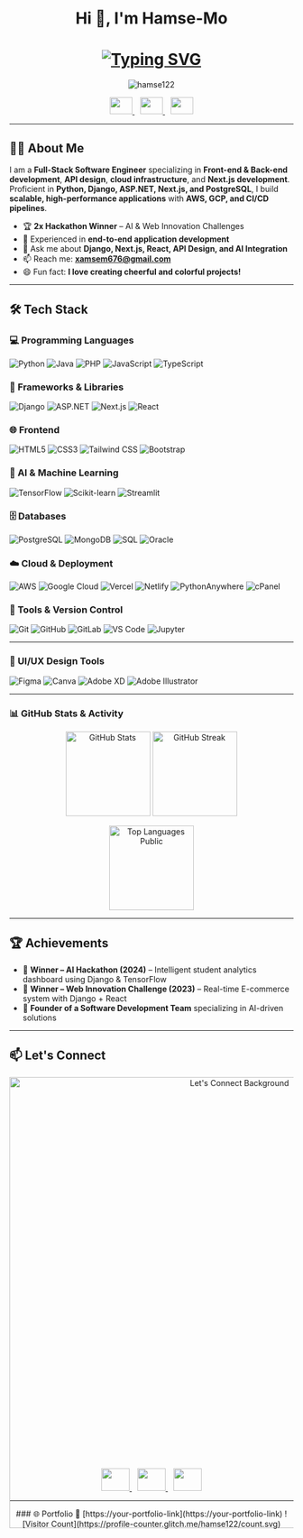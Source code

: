 <h1 align="center">Hi 💫, I'm Hamse-Mo </h1>
<div align="center">

  <!-- Animated Typing Header -->
  <h1>
    <a href="https://git.io/typing-svg">
      <img src="https://readme-typing-svg.herokuapp.com/?lines=Full-Stack+Software+Engineer;AI+Integration+Specialist;Hackathon+Champion;Open+Source+Contributor&center=true&size=30&color=FFD700&width=650&height=60&duration=4000&pause=1000" alt="Typing SVG" />
    </a>
  </h1>

  <!-- Profile Views -->
  <p align="center">
    <img src="https://komarev.com/ghpvc/?username=hamse122&label=Profile%20Views&color=FFD700&style=flat" alt="hamse122" />
  </p>

<!-- Social Links -->
<p align="center" style="margin: 0; padding: 0;">
  <a href="https://www.linkedin.com/in/hamse-mohamed-28a1a7351" target="_blank" style="margin: 0 5px;">
    <img src="https://raw.githubusercontent.com/rahuldkjain/github-profile-readme-generator/master/src/images/icons/Social/linked-in-alt.svg" height="30" width="40" style="border: none; margin: 0;" />
  </a>
  <a href="https://www.instagram.com/xamse8328/?hl=en" target="_blank" style="margin: 0 5px;">
    <img src="https://raw.githubusercontent.com/rahuldkjain/github-profile-readme-generator/master/src/images/icons/Social/instagram.svg" height="30" width="40" style="border: none; margin: 0;" />
  </a>
  <a href="https://www.facebook.com/share/12DtxupVJwk/" target="_blank" style="margin: 0 5px;">
    <img src="https://raw.githubusercontent.com/rahuldkjain/github-profile-readme-generator/master/src/images/icons/Social/facebook.svg" height="30" width="40" style="border: none; margin: 0;" />
  </a>
</p>

</div>

---

## 👨‍💻 About Me

I am a **Full-Stack Software Engineer** specializing in **Front-end & Back-end development**, **API design**, **cloud infrastructure**, and **Next.js development**.  
Proficient in **Python, Django, ASP.NET, Next.js, and PostgreSQL**, I build **scalable, high-performance applications** with **AWS, GCP, and CI/CD pipelines**.

- 🏆 **2x Hackathon Winner** – AI & Web Innovation Challenges  
- 🚀 Experienced in **end-to-end application development**  
- 💬 Ask me about **Django, Next.js, React, API Design, and AI Integration**  
- 📫 Reach me: **xamsem676@gmail.com**  
- 😄 Fun fact: **I love creating cheerful and colorful projects!**

---

## 🛠️ Tech Stack

### 💻 Programming Languages
![Python](https://img.shields.io/badge/-Python-3776AB?style=flat-square&logo=python&logoColor=white)
![Java](https://img.shields.io/badge/-Java-007396?style=flat-square&logo=java&logoColor=white)
![PHP](https://img.shields.io/badge/-PHP-777BB4?style=flat-square&logo=php&logoColor=white)
![JavaScript](https://img.shields.io/badge/-JavaScript-F7DF1E?style=flat-square&logo=javascript&logoColor=black)
![TypeScript](https://img.shields.io/badge/-TypeScript-3178C6?style=flat-square&logo=typescript&logoColor=white)


### 🧩 Frameworks & Libraries
![Django](https://img.shields.io/badge/-Django-092E20?style=flat-square&logo=django&logoColor=white)
![ASP.NET](https://img.shields.io/badge/-ASP.NET-512BD4?style=flat-square&logo=dotnet&logoColor=white)
![Next.js](https://img.shields.io/badge/-Next.js-000000?style=flat-square&logo=nextdotjs&logoColor=white)
![React](https://img.shields.io/badge/-React-61DAFB?style=flat-square&logo=react&logoColor=black)

### 🌐 Frontend
![HTML5](https://img.shields.io/badge/-HTML5-E34F26?style=flat-square&logo=html5&logoColor=white)
![CSS3](https://img.shields.io/badge/-CSS3-1572B6?style=flat-square&logo=css3&logoColor=white)
![Tailwind CSS](https://img.shields.io/badge/-Tailwind_CSS-38B2AC?style=flat-square&logo=tailwind-css&logoColor=white)
![Bootstrap](https://img.shields.io/badge/-Bootstrap-7952B3?style=flat-square&logo=bootstrap&logoColor=white)

### 🧠 AI & Machine Learning
![TensorFlow](https://img.shields.io/badge/-TensorFlow-FF6F00?style=flat-square&logo=tensorflow&logoColor=white)
![Scikit-learn](https://img.shields.io/badge/-Scikit_learn-F7931E?style=flat-square&logo=scikit-learn&logoColor=white)
![Streamlit](https://img.shields.io/badge/-Streamlit-FF4B4B?style=flat-square&logo=streamlit&logoColor=white)

### 🗄️ Databases
![PostgreSQL](https://img.shields.io/badge/-PostgreSQL-336791?style=flat-square&logo=postgresql&logoColor=white)
![MongoDB](https://img.shields.io/badge/-MongoDB-47A248?style=flat-square&logo=mongodb&logoColor=white)
![SQL](https://img.shields.io/badge/-SQL-003B57?style=flat-square&logo=sqlite&logoColor=white)
![Oracle](https://img.shields.io/badge/-Oracle-F80000?style=flat-square&logo=oracle&logoColor=white)

### ☁️ Cloud & Deployment
![AWS](https://img.shields.io/badge/-AWS-232F3E?style=flat-square&logo=amazon-aws&logoColor=white)
![Google Cloud](https://img.shields.io/badge/-Google_Cloud-4285F4?style=flat-square&logo=google-cloud&logoColor=white)
![Vercel](https://img.shields.io/badge/-Vercel-000000?style=flat-square&logo=vercel&logoColor=white)
![Netlify](https://img.shields.io/badge/-Netlify-00C7B7?style=flat-square&logo=netlify&logoColor=white)
![PythonAnywhere](https://img.shields.io/badge/-PythonAnywhere-1F425F?style=flat-square&logo=python&logoColor=white)
![cPanel](https://img.shields.io/badge/-cPanel-FF6C2C?style=flat-square&logo=cpanel&logoColor=white)

### 🧰 Tools & Version Control
![Git](https://img.shields.io/badge/-Git-F05032?style=flat-square&logo=git&logoColor=white)
![GitHub](https://img.shields.io/badge/-GitHub-181717?style=flat-square&logo=github&logoColor=white)
![GitLab](https://img.shields.io/badge/-GitLab-FCA121?style=flat-square&logo=gitlab&logoColor=white)
![VS Code](https://img.shields.io/badge/-VS_Code-007ACC?style=flat-square&logo=visual-studio-code&logoColor=white)
![Jupyter](https://img.shields.io/badge/-Jupyter-F37626?style=flat-square&logo=jupyter&logoColor=white)

---

### 🎨 UI/UX Design Tools

![Figma](https://img.shields.io/badge/-Figma-F24E1E?style=flat-square&logo=figma&logoColor=white)
![Canva](https://img.shields.io/badge/-Canva-00C4CC?style=flat-square&logo=canva&logoColor=white)
![Adobe XD](https://img.shields.io/badge/-Adobe_XD-FF61F6?style=flat-square&logo=adobe-xd&logoColor=white)
![Adobe Illustrator](https://img.shields.io/badge/-Adobe_Illustrator-FF9A00?style=flat-square&logo=adobe-illustrator&logoColor=white)

---

### 📊 GitHub Stats & Activity  

<p align="center">
  <img src="https://github-readme-stats.vercel.app/api?username=hamse122&show_icons=true&theme=tokyonight" alt="GitHub Stats" height="150"/>
  <img src="https://github-readme-streak-stats.herokuapp.com/?user=hamse122&theme=tokyonight" alt="GitHub Streak" height="150"/>
</p>

<p align="center">
  <!-- Top Languages: public repos only -->
  <img src="https://github-readme-stats.vercel.app/api/top-langs/?username=hamse122&show_icons=true&layout=compact&theme=tokyonight&hide=hack,html&cache_seconds=60" 
       alt="Top Languages Public" height="150"/>
</p>


---



## 🏆 Achievements

- 🥇 **Winner – AI Hackathon (2024)** – Intelligent student analytics dashboard using Django & TensorFlow  
- 🥇 **Winner – Web Innovation Challenge (2023)** – Real-time E-commerce system with Django + React  
- 💼 **Founder of a Software Development Team** specializing in AI-driven solutions  

---

## 📫 Let's Connect

<p align="center">
  <img src="https://i.postimg.cc/XNBX8TMm/lets-connect-in-splashs-background-2CA4B0K-Photoroom.png" alt="Let's Connect Background" width="800"/>
</p>

<p align="center" style="position: relative; margin-top: -120px;">
  <a href="https://www.linkedin.com/in/hamse-mohamed-28a1a7351" target="_blank" style="margin: 0 5px;">
    <img src="https://raw.githubusercontent.com/rahuldkjain/github-profile-readme-generator/master/src/images/icons/Social/linked-in-alt.svg" height="40" width="50" />
  </a>
  <a href="https://twitter.com/your-twitter" target="_blank" style="margin: 0 5px;">
    <img src="https://raw.githubusercontent.com/rahuldkjain/github-profile-readme-generator/master/src/images/icons/Social/twitter.svg" height="40" width="50" />
  </a>
  <a href="https://wa.me/252653033254" target="_blank" style="margin: 0 5px;">
    <img src="https://upload.wikimedia.org/wikipedia/commons/6/6b/WhatsApp.svg" height="40" width="50" />
  </a>
</p>




---

<div align="center">
  ### 🌐 Portfolio  
  🔗 [https://your-portfolio-link](https://your-portfolio-link)  
  ![Visitor Count](https://profile-counter.glitch.me/hamse122/count.svg)
</div>
